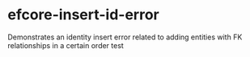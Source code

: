 # efcore-insert-id-error
Demonstrates an identity insert error related to adding entities with FK relationships in a certain order 
test